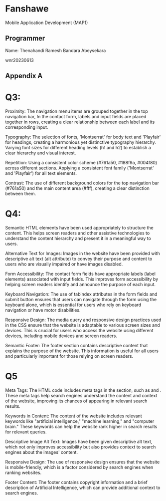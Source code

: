 # Fanshawe

Mobile Application Development (MAP1)

## Programmer

Name: Thenahandi Ramesh Bandara Abeysekara

wnr20230613

## Appendix A

# Q3:

Proximity: The navigation menu items are grouped together in the top navigation bar, In the contact form, labels and input fields are placed together in rows, creating a clear relationship between each label and its corresponding input.

Typography: The selection of fonts, 'Montserrat' for body text and 'Playfair' for headings, creating a harmonious yet distinctive typography hierarchy. Varying font sizes for different heading levels (h1 and h2) to establish a clear hierarchy and visual interest.

Repetition: Using a consistent color scheme (#761a50, #188f9a, #004f80) across different sections. Applying a consistent font family ('Montserrat' and 'Playfair') for all text elements.

Contrast: The use of different background colors for the top navigation bar (#761a50) and the main content area (#fff), creating a clear distinction between them.

# Q4:

Semantic HTML elements have been used appropriately to structure the content. This helps screen readers and other assistive technologies to understand the content hierarchy and present it in a meaningful way to users.

Alternative Text for Images: Images in the website have been provided with descriptive alt text (alt attribute) to convey their purpose and content to users who are visually impaired or have images disabled.

Form Accessibility: The contact form fields have appropriate labels (label elements) associated with input fields. This improves form accessibility by helping screen readers identify and announce the purpose of each input.

Keyboard Navigation: The use of tabindex attributes in the form fields and submit button ensures that users can navigate through the form using the keyboard alone, which is essential for users who rely on keyboard navigation or have motor disabilities.

Responsive Design: The media query and responsive design practices used in the CSS ensure that the website is adaptable to various screen sizes and devices. This is crucial for users who access the website using different devices, including mobile devices and screen readers.

Semantic Footer: The footer section contains descriptive content that explains the purpose of the website. This information is useful for all users and particularly important for those relying on screen readers.

# Q5

Meta Tags: The HTML code includes meta tags in the <head> section, such as <meta name="keywords"> and <meta name="description">. These meta tags help search engines understand the content and context of the website, improving its chances of appearing in relevant search results.

Keywords in Content: The content of the website includes relevant keywords like "artificial intelligence," "machine learning," and "computer brain." These keywords can help the website rank higher in search results for relevant queries.

Descriptive Image Alt Text: Images have been given descriptive alt text, which not only improves accessibility but also provides context to search engines about the images' content.

Responsive Design: The use of responsive design ensures that the website is mobile-friendly, which is a factor considered by search engines when ranking websites.

Footer Content: The footer contains copyright information and a brief description of Artificial Intelligence, which can provide additional context to search engines.
